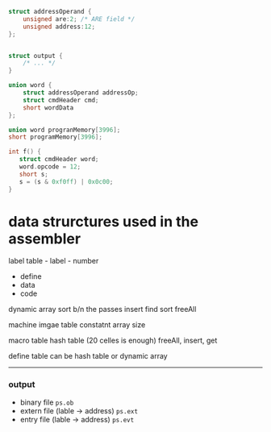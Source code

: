 

```c
struct addressOperand {
	unsigned are:2; /* ARE field */
	unsigned address:12;
};


struct output {
	/* ... */
}

union word {
	struct addressOperand addressOp;
	struct cmdHeader cmd;
	short wordData
};

union word progranMemory[3996];
short programMemory[3996];

int f() {
   struct cmdHeader word;
   word.opcode = 12;
   short s;
   s = (s & 0xf0ff) | 0x0c00;
}
```


# data strurctures used in the assembler 

label table - label - number
- define
- data
- code 

dynamic array
	sort b/n the passes 
		insert find sort freeAll

machine imgae table
	constatnt array size

macro table 
	hash table (20 celles is enough) 
		freeAll, 	insert, get 

define table
	can be hash table or dynamic array 


___
### output 

- binary file `ps.ob`
- extern file (lable -> address) `ps.ext`
- entry file (lable -> address) `ps.evt`


